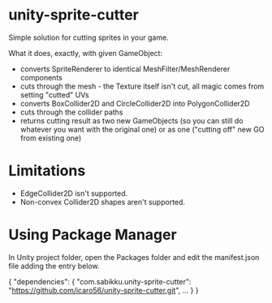 # unity-sprite-cutter

Simple solution for cutting sprites in your game.

What it does, exactly, with given GameObject:
 - converts SpriteRenderer to identical MeshFilter/MeshRenderer components
 - cuts through the mesh - the Texture itself isn't cut, all magic comes from setting "cutted" UVs
 - converts BoxCollider2D and CircleCollider2D into PolygonCollider2D
 - cuts through the collider paths
 - returns cutting result as two new GameObjects (so you can still do whatever you want with the original one) or as one ("cutting off" new GO from existing one)

# Limitations

 - EdgeCollider2D isn't supported.
 - Non-convex Collider2D shapes aren't supported.
 
 
# Using Package Manager
In Unity project folder, open the Packages folder and edit the manifest.json file adding the entry below.

{
 "dependencies": {
     "com.sabikku.unity-sprite-cutter": "https://github.com/icaro56/unity-sprite-cutter.git",
     ...
 }
}
